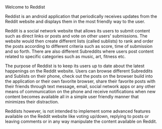 Welcome to Reddist

Reddist is an android application that periodically receives updates from the Reddit website and displays them in the most friendly way to the user.

Reddit is a social network website that allows its users to submit content such as direct links or posts and vote on other users' submissions. The website would then create different lists (called sublists) to rank and order the posts according to different criteria such as  score, time of submission and so forth. There are also different Subreddits where users post content related to specific categories such as music, art, fitness etc.

The purpose of Reddist is to keep its users up to date about the latest happenings on the Reddit website. Users can browse different Subreddits and Sublists on their phone, check out the posts on the browser build into the application or their own favorite browser, share their favorite posts with their friends through text message, email, social network apps or any other means of communication on the phone and receive notifications when new content becomes available all in a simple user friendly manner that minimizes their distraction.

Reddists however, is not intended to implement some advanced features available on the Reddit website like voting up/down, replying to posts or leaving comments or in any way manipulate the content available on Reddit.

